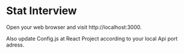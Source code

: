 # Stat Interview

Open your web browser and visit http://localhost:3000.

Also update Config.js at React Project according to your local Api port adress.
